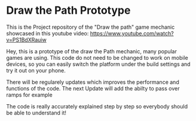 # Draw the Path Prototype
 This is the Project repository of the "Draw the path" game mechanic showcased in this youtube video: https://www.youtube.com/watch?v=PS1BdXRauiw

 Hey,
 this is a prototype of the draw the Path mechanic, many popular games are using.
 This code do not need to be changed to work on mobile devices, so you can easily switch the
 platform under the build settings and try it out on your phone.

 There will be regularely updates which improves the performance and functions of the code.
 The next Update will add the abilty to pass over ramps for example

 The code is really accurately explained step by step so everybody should be able to understand it!